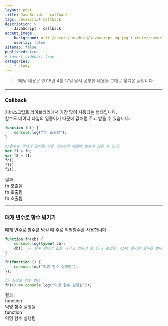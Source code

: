 ```yaml
---
layout: post
title: JavaScript - callback
tags: JavaScript callback
description: >
    JavaScript - callback
accent_image:
    background: url('/assets/img/blog/javascript_bg.jpg') center/cover
    overlay: false
sitemap: false
published: true
# invert_sidebar: true
categories:
    - study
---
```


> ❗️해당 내용은 2018년 4월 17일 당시 공부한 내용을 그대로 옮겨온 글입니다.

---

### Callback

자바스크립트 라이브러리에서 가장 많이 사용되는 형태입니다.<br>
함수도 데이터 타입의 일종이기 때문에 값처럼 주고 받을 수 있습니다.<br>

```javascript
function fn() {
    console.log("fn 호출됨");
}

//함수는 객체의 값처럼 사용 가능하기 때문에 변수에 담을 수 있다.
var f1 = fn;
var f2 = f1;
fn();
f1();
f2();
```

결과 :<br>
fn 호출됨<br>
fn 호출됨<br>
fn 호출됨<br>

---

### 매개 변수로 함수 넘기기

매개 변수로 함수를 넘길 때 주로 익명함수를 사용합니다.<br>

```javascript
function fn(cb) {
    console.log(typeof cb);
    cb(); // 함수 형태의 값을 가지고 있어야 함 ()가 붙었음. cb에 들어온 함수를 받아서 실행
}

fn(function () {
    console.log("익명 함수 실행됨");
});

// 화살표 함수 변경
fn(() => console.log("익명 함수 실행됨"));
```

결과 :<br>
function<br>
익명 함수 실행됨<br>
function<br>
익명 함수 실행됨<br>
